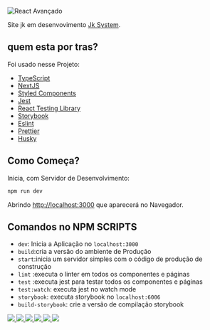 
![React Avançado](https://firebasestorage.googleapis.com/v0/b/aplicativo-35650.appspot.com/o/ser%20modif.png?alt=media&token=792b041a-4c25-4c25-8d54-7021d05b568b)

Site jk em desenvovimento [Jk System](https://www.jksystem.com.br/Download.html).

## quem esta por tras?

Foi usado nesse Projeto:

- [TypeScript](https://www.typescriptlang.org/)
- [NextJS](https://nextjs.org/)
- [Styled Components](https://styled-components.com/)
- [Jest](https://jestjs.io/)
- [React Testing Library](https://testing-library.com/docs/react-testing-library/intro)
- [Storybook](https://storybook.js.org/)
- [Eslint](https://eslint.org/)
- [Prettier](https://prettier.io/)
- [Husky](https://github.com/typicode/husky)

## Como Começa?

Inicia, com Servidor de Desenvolvimento:

```bash
npm run dev

```

Abrindo [http://localhost:3000](http://localhost:3000) que aparecerá no Navegador.



## Comandos no NPM SCRIPTS

- `dev`: Inicia a Aplicação no `localhost:3000`
- `build`:cria a versão do ambiente de Produção
- `start`:inicia um servidor simples com o código de produção de construção
- `lint` :executa o linter em todos os componentes e páginas
- `test` :executa jest para testar todos os componentes e páginas
- `test:watch`: executa jest no watch mode
- `storybook`: executa storybook no `localhost:6006`
- `build-storybook`: crie a versão de compilação storybook



<a href="https://www.linkedin.com/in/jackson-oliveira-06ab79194">
      <img src="https://img.shields.io/badge/LinkedIn-0077B5?style=for-the-badge&logo=linkedin&logoColor=white">
 <a href="#">
      <img src="https://img.shields.io/badge/JavaScript-F7DF1E?style=for-the-badge&logo=javascript&logoColor=black">
   <a href="#">
      <img src="https://img.shields.io/badge/TypeScript-007ACC?style=for-the-badge&logo=typescript&logoColor=white">
    <a href="#">
      <img src="https://img.shields.io/badge/Node.js-43853D?style=for-the-badge&logo=node.js&logoColor=white">
<a href="#">
     <img src="https://img.shields.io/badge/npm-CB3837?style=for-the-badge&logo=npm&logoColor=white">
<img src="https://img.shields.io/badge/next.js-000000?style=for-the-badge&logo=next.js&logoColor=white">
  </a>

